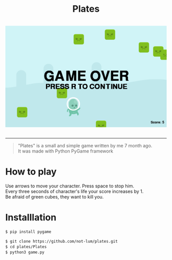 <center>
    <h1><b>Plates</b></h1>
</center><br>

<center>
    <img src="screenshot.png"></img>
</center><br>
<hr>


> "Plates" is a small and simple game written by me 7 month ago.<br>
> It was made with Python PyGame framework

# How to play
Use arrows to move your character. Press space to stop him.<br>
Every three seconds of character's life your score increases by 1.<br>
Be afraid of green cubes, they want to kill you.

# Installlation
```bash
$ pip install pygame
```
```bash
$ git clone https://github.com/not-lum/plates.git
$ cd plates/Plates
$ python3 game.py
```


